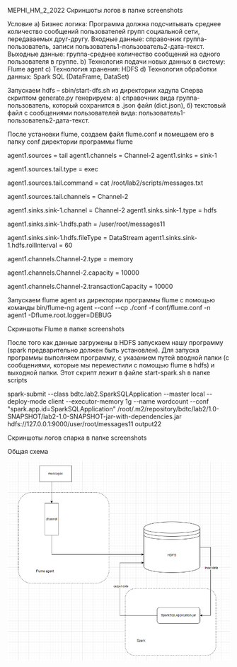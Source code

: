 MEPHI_HM_2_2022
Скриншоты логов в папке screenshots

Условие
a)	Бизнес логика:
Программа должна подсчитывать среднее количество сообщений пользователей групп социальной сети, передаваемых друг-другу. Входные данные: справочник группа-пользователь, записи пользователь1-пользователь2-дата-текст. Выходные данные: группа-среднее количество сообщений на одного пользователя в группе.
b)	Технология подачи новых данных в систему:
		 Flume agent
c)	Технология хранения:
HDFS
d)	Технология обработки данных:
Spark SQL (DataFrame, DataSet)

Запускаем hdfs – sbin/start-dfs.sh из директории хадупа
Сперва скриптом generate.py генерируем: 
а) справочник вида группа-пользователь, который сохранится в .json файл (dict.json), 
б) текстовый файл с сообщениями пользователей вида: пользователь1-пользователь2-дата-текст.
	
После установки flume, создаем файл flume.conf и помещаем его в папку conf директории программы flume

agent1.sources = tail
agent1.channels = Channel-2
agent1.sinks = sink-1

agent1.sources.tail.type = exec

agent1.sources.tail.command = cat /root/lab2/scripts/messages.txt

agent1.sources.tail.channels = Channel-2

agent1.sinks.sink-1.channel = Channel-2
agent1.sinks.sink-1.type = hdfs

agent1.sinks.sink-1.hdfs.path = /user/root/messages11

agent1.sinks.sink-1.hdfs.fileType = DataStream
agent1.sinks.sink-1.hdfs.rollInterval = 60

agent1.channels.Channel-2.type = memory

agent1.channels.Channel-2.capacity = 10000

agent1.channels.Channel-2.transactionCapacity = 10000


Запускаем flume agent из директории программы flume с помощью команды
bin/flume-ng agent --conf --cp ./conf -f conf/flume.conf -n agent1 -Dflume.root.logger=DEBUG

Скриншоты Flume в папке screenshots

После того как данные загружены в HDFS запускаем нашу программу (spark предварительно должен быть установлен).
Для запуска программы выполняем программу, с указанием путей вводной папки (с сообщениями, которые мы переместили с помощью flume в hdfs) и выходной папки. Этот скрипт лежит в файле start-spark.sh в папке scripts

spark-submit --class bdtc.lab2.SparkSQLApplication --master local --deploy-mode client --executor-memory 1g --name wordcount --conf "spark.app.id=SparkSQLApplication" /root/.m2/repository/bdtc/lab2/1.0-SNAPSHOT/lab2-1.0-SNAPSHOT-jar-with-dependencies.jar hdfs://127.0.0.1:9000/user/root/messages11 output22

Скриншоты логов спарка в папке screenshots


Общая схема

<img src="sparkSchema.PNG" width="600"/>
